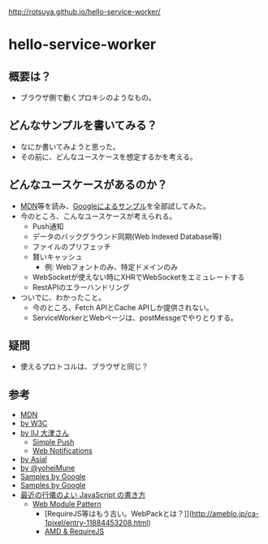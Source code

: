 http://rotsuya.github.io/hello-service-worker/

# hello-service-worker

## 概要は？

- ブラウザ側で動くプロキシのようなもの。

## どんなサンプルを書いてみる？

- なにか書いてみようと思った。
- その前に、どんなユースケースを想定するかを考える。

## どんなユースケースがあるのか？

- [MDN](https://developer.mozilla.org/ja/docs/Web/API/ServiceWorker_API)等を読み、[Googleによるサンプル](https://github.com/GoogleChrome/samples/tree/gh-pages/service-worker)を全部試してみた。
- 今のところ、こんなユースケースが考えられる。
  - Push通知
  - データのバックグラウンド同期(Web Indexed Database等)
  - ファイルのプリフェッチ
  - 賢いキャッシュ
    - 例: Webフォントのみ、特定ドメインのみ  
  - WebSocketが使えない時にXHRでWebSocketをエミュレートする
  - RestAPIのエラーハンドリング
- ついでに、わかったこと。
  - 今のところ、Fetch APIとCache APIしか提供されない。
  - ServiceWorkerとWebページは、postMessgeでやりとりする。

## 疑問

- 使えるプロトコルは、ブラウザと同じ？

## 参考

- [MDN](https://developer.mozilla.org/ja/docs/Web/API/ServiceWorker_API)
- [by W3C](http://www.w3.org/TR/service-workers/)
- [by IIJ 大津さん](http://d.hatena.ne.jp/jovi0608/20141204/1417697480)
  - [Simple Push](https://developer.mozilla.org/en-US/docs/Web/API/Simple_Push_API)
  - [Web Notifications](https://developer.mozilla.org/ja/docs/WebAPI/Using_Web_Notifications)
- [by Asial](http://blog.asial.co.jp/1347)
- [by @yoheiMune](http://www.yoheim.net/blog.php?q=20141207)
- [Samples by Google](https://github.com/GoogleChrome/samples/tree/gh-pages/service-worker)
- [Samples by Google](https://github.com/rotsuya/trained-to-thrill)
- [最近の行儀のよい JavaScript の書き方](http://qiita.com/kaiinui/items/22a75d2adc56a40da7b7)
  - [Web Module Pattern](https://github.com/uupaa/WebModule/wiki/WebModulePattern)
    - [RequireJS等はもう古い。WebPackとは？]](http://ameblo.jp/ca-1pixel/entry-11884453208.html)
    - [AMD & RequireJS](http://qiita.com/nanocitrus/items/70f1316debf05b93ac82)
